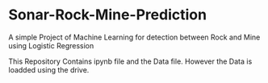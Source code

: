 # Sonar-Rock-Mine-Prediction
A simple Project of Machine Learning for detection between Rock and Mine using Logistic Regression

This Repository Contains ipynb file and the Data file. However the Data is loadded using the drive.



